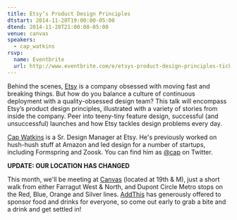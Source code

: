 ```yaml
---
title: Etsy’s Product Design Principles
dtstart: 2014-11-20T19:00:00-05:00
dtend: 2014-11-20T21:00:00-05:00
venue: canvas
speakers:
  - cap_watkins
rsvp:
  name: Eventbrite
  url: http://www.eventbrite.com/e/etsys-product-design-principles-tickets-13886329385
---
```


Behind the scenes, [Etsy](http://www.etsy.com/) is a company obsessed with moving fast and breaking things. But how do you balance a culture of continuous deployment with a quality-obsessed design team? This talk will encompass Etsy’s product design principles, illustrated with a variety of stories from inside the company. Peer into teeny-tiny feature design, successful (and unsuccessful) launches and how Etsy tackles design problems every day.

[Cap Watkins](http://capwatkins.com/) is a Sr. Design Manager at Etsy. He's previously worked on hush-hush stuff at Amazon and led design for a number of startups, including Formspring and Zoosk. You can find him as [@cap](https://twitter.com/cap) on Twitter.

**UPDATE: OUR LOCATION HAS CHANGED**

This month, we'll be meeting at [Canvas](http://canvas.co/work) (located at 19th & M), just a short walk from either Farragut West & North, and Dupont Circle Metro stops on the Red, Blue, Orange and Silver lines. [AddThis](http://www.addthis.com/) has generously offered to sponsor food and drinks for everyone, so come out early to grab a bite and a drink and get settled in!